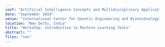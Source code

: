 ```yaml
---
conf: "Artificial Intelligence Concepts and Multidisciplinary Applications in Modern Biology"
date: "September 2019"
venue: "International Center for Genetic Engineering and Biotechnology"
location: "New Delhi, India"
title: "Workshop: Introduction to Machine Learning Tools"
abstract: ""
files: "nan"
---
```


<!--  -->

